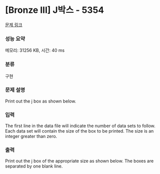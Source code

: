 # [Bronze III] J박스 - 5354 

[문제 링크](https://www.acmicpc.net/problem/5354) 

### 성능 요약

메모리: 31256 KB, 시간: 40 ms

### 분류

구현

### 문제 설명

<p>Print out the j box as shown below.</p>

### 입력 

 <p>The first line in the data file will indicate the number of data sets to follow. Each data set will contain the size of the box to be printed. The size is an integer greater than zero.</p>

### 출력 

 <p>Print out the j box of the appropriate size as shown below. The boxes are separated by one blank line.</p>

